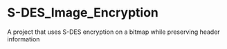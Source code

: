 # S-DES_Image_Encryption
A project that uses S-DES encryption on a bitmap while preserving header information
